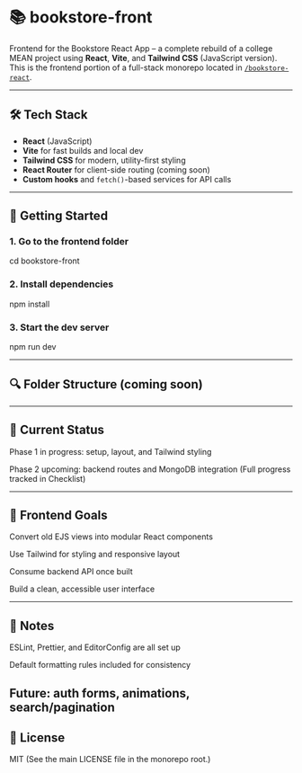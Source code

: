 # 📚 bookstore-front

Frontend for the Bookstore React App – a complete rebuild of a college MEAN project using **React**, **Vite**, and **Tailwind CSS** (JavaScript version).  
This is the frontend portion of a full-stack monorepo located in [`/bookstore-react`](../).

---

## 🛠️ Tech Stack

- **React** (JavaScript)
- **Vite** for fast builds and local dev
- **Tailwind CSS** for modern, utility-first styling
- **React Router** for client-side routing (coming soon)
- **Custom hooks** and `fetch()`-based services for API calls

---

## 🔧 Getting Started

### 1. Go to the frontend folder

cd bookstore-front

### 2. Install dependencies

npm install

### 3. Start the dev server

npm run dev

---

## 🔍 Folder Structure (coming soon)

---

## 🚧 Current Status

Phase 1 in progress: setup, layout, and Tailwind styling

Phase 2 upcoming: backend routes and MongoDB integration
(Full progress tracked in Checklist)

---

## 📌 Frontend Goals

Convert old EJS views into modular React components

Use Tailwind for styling and responsive layout

Consume backend API once built

Build a clean, accessible user interface

---

## 🧪 Notes

ESLint, Prettier, and EditorConfig are all set up

Default formatting rules included for consistency

## Future: auth forms, animations, search/pagination

## 📄 License

MIT (See the main LICENSE file in the monorepo root.)
